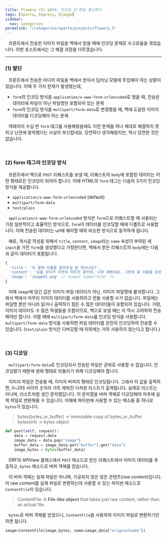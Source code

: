 ```yaml
---
title: flowery (5) &#58; 인코딩 된 파일 통신하기
tags: [Sparta, Express, Django]
sidebar:
  nav: categories
permalink: "/categories/sparta/projects/flowery_5"
---
```


<div class="article__content" markdown="1">

&ensp; 프론트에서 전송한 이미지 파일을 백에서 받을 때에 인코딩 문제로 수고로움을 겪었습니다. 이번 포스트에서는 그 해결 과정을 다루겠습니다.

---

### (1) 발단

&ensp; 프론트에서 전송한 미디어 파일을 백에서 받아서 딥러닝 모델에 투입해야 하는 상황이었습니다. 이때 두 가지 문제가 발생했는데,

- `form`의 인코딩 방식을 `application/x-www-form-urlencoded`로 했을 때, 전송된 데이터에 파일이 아닌 파일명만 포함되어 있는 문제
- `form`의 인코딩 방식을 `multipart/form-data`로 변경했을 때, 백에 도달한 이미지 데이터를 디코딩해야 하는 문제

&ensp; 여태까지 수십 번 `form` 태그를 사용해왔음에도 이런 문제들 하나 제대로 해결하지 못하고 난관에 봉착했다는 사실이 부끄럽네요. 당연하다 생각해왔지만, 역시 당연한 것은 없습니다.

<br/>

### (2) form 태그의 인코딩 방식

&ensp; 프론트에서 백으로 `POST` 리퀘스트를 보낼 때, 리퀘스트의 `body`에 포함된 데이터는 어떤 형태로든 인코딩이 되어야 합니다. 이때 HTML의 `form` 태그는 다음의 3가지 인코딩 방식을 제공합니다.

- `application/x-www-form-urlencoded` (default)
- `multipart/form-data`
- `text/plain`

&ensp; `application/x-www-form-urlencoded` 방식은 `form`으로 리퀘스트할 때 사용되는 가장 일반적이고 효율적인 방식으로, `form`이 데이터를 인코딩할 때에 디폴트로 사용합니다. 이때 전송된 데이터는 url에 퀘리할 때와 비슷한 방식으로 동작하게 됩니다.

&ensp; 예로, 게시글 작성을 위해서 `title`, `content`, `image`라는 `name` 속성이 부여된 세 `input`을 가진 `form`을 생성했다고 가정한다면, 백에서 받은 리퀘스트의 `body`에는 다음과 같이 데이터가 포함됩니다.

```js
{
  'title': '이 꽃에 이름을 알려주실 분 계시나요?',
  'content': '길을 걷다가 우연히 마주친 꽃인데, 너무 예쁘네요. 그런데 꽃 이름을 모르겠어요~.',
  'image': 'image01.png' // <input type="file" />
}
```

&ensp; 이때 `image`에 담긴 값은 이미지 파일 데이터가 아닌, 이미지 파일명에 불과합니다. 그래서 백에서 아무리 이미지 데이터를 사용하려고 한들 사용할 수가 없습니다. 파일에는 파일명 뿐만 아니라 읽거나 출력하기 힘든 수 많은 데이터들이 포함되어 있습니다. 가령, 이미지 데이터도 수 많은 픽셀들을 조합이므로, 백으로 보낼 때는 이 역시 고려하여 전송해야만 합니다. 이럴 때에 `multipart/form-data`를 인코딩 방식을 사용합니다. `multipart/form-data` 방식을 사용하면 파일 데이터를 온전히 인코딩하여 전송할 수 있습니다. (`text/plain` 방식은 디버깅할 때 이외에는 거의 사용하지 않는다고 합니다.)

<br/>

### (3) 디코딩

&ensp; `multipart/form-data`로 인코딩되서 전송된 파일은 곧바로 사용할 수 없습니다. 인코딩됐기 때문에 원래 형태로 되돌리기 위해 디코딩해야 합니다.

&ensp; 이미지 파일은 전송될 때, 이미지 버퍼의 형태로 인코딩됩니다. 그래서 이 값을 출력하면, 0~255 사이의 숫자라 가득 채워진 다차원 리스트가 출력됩니다. 실제로 리스트는 아니며, 리스트처럼 생긴 문자열입니다. 이 문자열을 버퍼 객체로 디코딩해야 차후에 실제 파일로 변환해줄 수 있습니다. 이때에 파이썬에 사용할 수 있는 메소들 중 하나로 `bytes`가 있습니다.

> bytes(bytes_or_buffer) -> immutable copy of bytes_or_buffer bytes(int) -> bytes object

```python
def post(self, request):
    data = request.data
    image_data = data.pop("image")
    buffer_data = image_data.get("buffer").get("data")
    image_bytes = bytes(buffer_data)
```

&ensp; DRF의 APIView 클래스에서 `POST` 메소드로 받은 리퀘스트에서 이미지 데이터를 추출하고, `bytes` 메소드로 버퍼 객체를 얻습니다.

&ensp; 이 버퍼 객체는 실제 파일은 아니며, 가공되지 않은 않은 콘텐츠(raw content)입니다. 이 raw content를 실제 파일로 변환하는데 사용할 수 있는 파이썬 메소드로 `ContentFile`이 있습니다.

> ContentFile: A **File-like object** that takes just raw content, rather than an actual file.

&ensp; `bytes`로 버퍼 객체를 얻었으니, `ContentFile`을 사용하여 이미지 파일로 변환하기만 하면 됩니다.

```python
image=ContentFile(image_bytes, name=image_data["originalname"])
```

</div>
